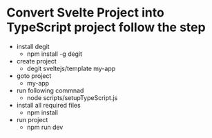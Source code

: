 #  Convert Svelte Project into TypeScript project follow the step


- install degit
    - npm install -g degit
- create project
    - degit sveltejs/template my-app
- goto project
    - my-app
- run following commnad
    - node scripts/setupTypeScript.js
- install all required files
    - npm install
- run project
    - npm run dev